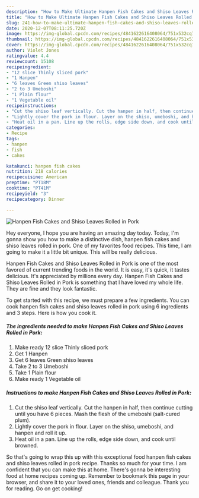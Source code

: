 ```yaml
---
description: "How to Make Ultimate Hanpen Fish Cakes and Shiso Leaves Rolled in Pork"
title: "How to Make Ultimate Hanpen Fish Cakes and Shiso Leaves Rolled in Pork"
slug: 241-how-to-make-ultimate-hanpen-fish-cakes-and-shiso-leaves-rolled-in-pork
date: 2020-12-07T08:11:25.720Z
image: https://img-global.cpcdn.com/recipes/4841622616408064/751x532cq70/hanpen-fish-cakes-and-shiso-leaves-rolled-in-pork-recipe-main-photo.jpg
thumbnail: https://img-global.cpcdn.com/recipes/4841622616408064/751x532cq70/hanpen-fish-cakes-and-shiso-leaves-rolled-in-pork-recipe-main-photo.jpg
cover: https://img-global.cpcdn.com/recipes/4841622616408064/751x532cq70/hanpen-fish-cakes-and-shiso-leaves-rolled-in-pork-recipe-main-photo.jpg
author: Violet Jones
ratingvalue: 4.4
reviewcount: 15108
recipeingredient:
- "12 slice Thinly sliced pork"
- "1 Hanpen"
- "6 leaves Green shiso leaves"
- "2 to 3 Umeboshi"
- "1 Plain flour"
- "1 Vegetable oil"
recipeinstructions:
- "Cut the shiso leaf vertically. Cut the hanpen in half, then continue cutting until you have 6 pieces.  Mash the flesh of the umeboshi (salt-cured plum)."
- "Lightly cover the pork in flour. Layer on the shiso, umeboshi, and hanpen and roll it up."
- "Heat oil in a pan. Line up the rolls, edge side down, and cook until browned."
categories:
- Recipe
tags:
- hanpen
- fish
- cakes

katakunci: hanpen fish cakes 
nutrition: 218 calories
recipecuisine: American
preptime: "PT18M"
cooktime: "PT41M"
recipeyield: "3"
recipecategory: Dinner

---
```



![Hanpen Fish Cakes and Shiso Leaves Rolled in Pork](https://img-global.cpcdn.com/recipes/4841622616408064/751x532cq70/hanpen-fish-cakes-and-shiso-leaves-rolled-in-pork-recipe-main-photo.jpg)

Hey everyone, I hope you are having an amazing day today. Today, I'm gonna show you how to make a distinctive dish, hanpen fish cakes and shiso leaves rolled in pork. One of my favorites food recipes. This time, I am going to make it a little bit unique. This will be really delicious.

Hanpen Fish Cakes and Shiso Leaves Rolled in Pork is one of the most favored of current trending foods in the world. It is easy, it's quick, it tastes delicious. It's appreciated by millions every day. Hanpen Fish Cakes and Shiso Leaves Rolled in Pork is something that I have loved my whole life. They are fine and they look fantastic.




To get started with this recipe, we must prepare a few ingredients. You can cook hanpen fish cakes and shiso leaves rolled in pork using 6 ingredients and 3 steps. Here is how you cook it.

<!--inarticleads1-->

##### The ingredients needed to make Hanpen Fish Cakes and Shiso Leaves Rolled in Pork:

1. Make ready 12 slice Thinly sliced pork
1. Get 1 Hanpen
1. Get 6 leaves Green shiso leaves
1. Take 2 to 3 Umeboshi
1. Take 1 Plain flour
1. Make ready 1 Vegetable oil




<!--inarticleads2-->

##### Instructions to make Hanpen Fish Cakes and Shiso Leaves Rolled in Pork:

1. Cut the shiso leaf vertically. Cut the hanpen in half, then continue cutting until you have 6 pieces.  Mash the flesh of the umeboshi (salt-cured plum).
1. Lightly cover the pork in flour. Layer on the shiso, umeboshi, and hanpen and roll it up.
1. Heat oil in a pan. Line up the rolls, edge side down, and cook until browned.




So that's going to wrap this up with this exceptional food hanpen fish cakes and shiso leaves rolled in pork recipe. Thanks so much for your time. I am confident that you can make this at home. There's gonna be interesting food at home recipes coming up. Remember to bookmark this page in your browser, and share it to your loved ones, friends and colleague. Thank you for reading. Go on get cooking!
